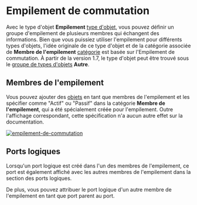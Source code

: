# Empilement de commutation 

Avec le type d'objet **Empilement** [type d'objet](../glossary.md), vous pouvez définir un groupe d'empilement de plusieurs membres qui échangent des informations. Bien que vous puissiez utiliser l'empilement pour différents types d'objets, l'idée originale de ce type d'objet et de la catégorie associée de **Membre de l'empilement** [catégorie](../glossary.md) est basée sur l'Empilement de commutation. À partir de la version 1.7, le type d'objet peut être trouvé sous le [groupe de types d'objets](../glossary.md) **Autre**.

Membres de l'empilement
-----------------------

Vous pouvez ajouter des [objets](../glossary.md) en tant que membres de l'empilement et les spécifier comme "Actif" ou "Passif" dans la catégorie **Membre de l'empilement**, qui a été spécialement créée pour l'empilement. Outre l'affichage correspondant, cette spécification n'a aucun autre effet sur la documentation.

[![empilement-de-commutation](../assets/images/en/use-cases/switch-stacking/1-sws.png)](../assets/images/en/use-cases/switch-stacking/1-sws.png)

Ports logiques
--------------

Lorsqu'un port logique est créé dans l'un des membres de l'empilement, ce port est également affiché avec les autres membres de l'empilement dans la section des ports logiques.

De plus, vous pouvez attribuer le port logique d'un autre membre de l'empilement en tant que port parent au port.
